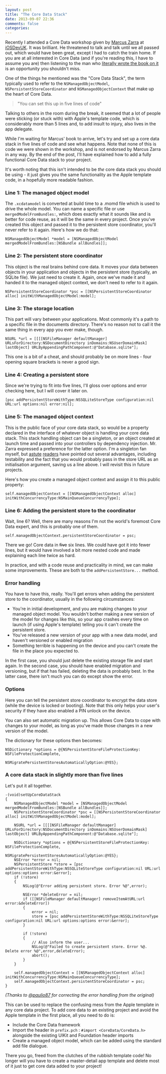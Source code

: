 ```yaml
---
layout: post
title: "The Core Data Stack"
date: 2013-09-07 22:36
comments: false
categories: 
---
```

Recently I attended a Core Data workshop given by [Marcus Zarra](https://twitter.com/mzarra) at [iOSDevUK](http://www.iosdevuk.com). It was brilliant. He threatened to talk and talk until we all passed out, which would have been great, except I had to catch the train home. If you are at all interested in Core Data (and if you're reading this, I have to assume you are) then listening to the man who [literally wrote the book on it](http://pragprog.com/book/mzcd2/core-data) is an opportunity you shouldn't miss. 

One of the things he mentioned was the "Core Data Stack", the term typically used to refer to the `NSManagedObjectModel`, `NSPersistentStoreCoordinator` and `NSManagedObjectContext` that make up the heart of Core Data.

> "You can set this up in five lines of code"

Talking to others in the room during the break, it seemed that  a lot of people were sticking (or stuck with) with Apple's template code, which is considerably more than 5 lines and, to add insult to injury, also lives in the app delegate. 

While I'm waiting for Marcus' book to arrive, let's try and set up a core data stack in five lines of code and see what happens. Note that none of this is code we were shown in the workshop, and is not endorsed by Marcus Zarra in any way. By the end of the post, I'll have explained how to add a fully functional Core Data stack to your project.

<!--more-->

It's worth noting that this isn't intended to be _the_ core data stack you should be using - it just gives you the same functionality as the Apple template code, in a hopefully more readable fashion. 

### Line 1: The managed object model

The `.xcdatamodel` is converted at build time to a .momd file which is used to drive the whole model. You can name a specific file or use `mergedModelFromBundles:`, which does exactly what it sounds like and is better for code reuse, as it will be the same in every project. Once you've created this object and passed it to the persistent store coordinator, you'll never refer to it again. Here's how we do that:

```objc
NSManagedObjectModel *model = [NSManagedObjectModel mergedModelFromBundles:[NSBundle allBundles]];
```

### Line 2: The persistent store coordinator

This object is the real brains behind core data. It moves your data between objects in your application and objects in the persistent store (typically, an SQLite file). We just need to create it. Again, once we've made it and handed it to the managed object context, we don't need to refer to it again. 

```objc
NSPersistentStoreCoordinator *psc = [[NSPersistentStoreCoordinator alloc] initWithManagedObjectModel:model];
```

### Line 3: The storage location

This part will vary between your applications. Most commonly it's a path to a specific file in the documents directory. There's no reason not to call it the same thing in every app you ever make, though. 

```objc
NSURL *url = [[[[NSFileManager defaultManager] URLsForDirectory:NSDocumentDirectory inDomains:NSUserDomainMask] lastObject] URLByAppendingPathComponent:@"Database.sqlite"];
```

This one is a bit of a cheat, and should probably be on more lines - four opening square brackets is never a good sign. 

### Line 4: Creating a persistent store

Since we're trying to fit into five lines, I'll gloss over options and error checking here, but I will cover it later on. 

```objc
[psc addPersistentStoreWithType:NSSQLiteStoreType configuration:nil URL:url options:nil error:nil];
```

### Line 5: The managed object context

This is the public face of your core data stack, so would be a property declared in the interface of whatever object is handling your core data stack. This stack handling object can be a singleton, or an object created at launch time and passed into your controllers by dependency injection. Mr. Zarra expressed a preference for the latter option. I'm a singleton fan myself, but [astute](https://twitter.com/abizern) [readers](https://twitter.com/frosty) have pointed out several advantages, including testability and the fact that you would probably pass in the store URL as an initialisation argument, saving us a line above. I will revisit this in future projects. 

Here's how you create a managed object context and assign it to this public property:

```objc
self.managedObjectContext = [[NSManagedObjectContext alloc] initWithConcurrencyType:NSMainQueueConcurrencyType];
```

### Line 6: Adding the persistent store to the coordinator
Wait, line 6? Well, there are many reasons I'm not the world's foremost Core Data expert, and this is probably one of them.

```objc
self.managedObjectContext.persistentStoreCoordinator = psc;
```

There we go! Core data in <strike>five</strike> six lines. We could have got it into fewer lines, but it would have involved a bit more nested code and made explaining each line twice as hard. 

In practice, and with a code reuse and practicality in mind, we can make some improvements. These are both to the `addPersistentStore...` method. 

### Error handling

You have to have this, really. You'll get errors when adding the persistent store to the coordinator, usually in the following circumstances:

* You're in initial development, and you are making changes to your managed object model. You wouldn't bother making a new version of the model for changes like this, so your app crashes every time on launch (if using Apple's template) telling you it can't create the persistent store.
* You've released a new version of your app with a new data model, and haven't versioned or enabled migration
* Something terrible is happening on the device and you can't create the file in the place you expected to.

In the first case, you should just delete the existing storage file and start again. In the second case, you should have enabled migration and versioning, but if that has failed, deleting the data is probably best. 
In the latter case, there isn't much you can do except show the error.  

### Options

Here you can tell the persistent store coordinator to encrypt the data store (while the device is locked or booting). Note that this only helps your user's security if they have also enabled a PIN unlock on the device. 

You can also set automatic migration up. This allows Core Data to cope with changes to your model, as long as you've made those changes in a new version of the model. 

The dictionary for these options then becomes:

```objc
NSDictionary *options = @{NSPersistentStoreFileProtectionKey: NSFileProtectionComplete,
                              NSMigratePersistentStoresAutomaticallyOption:@YES};
```

### A core data stack in slightly more than five lines

Let's put it all together.
```objc
-(void)setUpCoreDataStack
{
    NSManagedObjectModel *model = [NSManagedObjectModel mergedModelFromBundles:[NSBundle allBundles]];
    NSPersistentStoreCoordinator *psc = [[NSPersistentStoreCoordinator alloc] initWithManagedObjectModel:model];
    
    NSURL *url = [[[[NSFileManager defaultManager] URLsForDirectory:NSDocumentDirectory inDomains:NSUserDomainMask] lastObject] URLByAppendingPathComponent:@"Database.sqlite"];
    
    NSDictionary *options = @{NSPersistentStoreFileProtectionKey: NSFileProtectionComplete,
                              NSMigratePersistentStoresAutomaticallyOption:@YES};
    NSError *error = nil;
    NSPersistentStore *store = [psc addPersistentStoreWithType:NSSQLiteStoreType configuration:nil URL:url options:options error:&error];
    if (!store)
    {
        NSLog(@"Error adding persistent store. Error %@",error);

        NSError *deleteError = nil;
        if ([[NSFileManager defaultManager] removeItemAtURL:url error:&deleteError])
        {
            error = nil;
            store = [psc addPersistentStoreWithType:NSSQLiteStoreType configuration:nil URL:url options:options error:&error];
        }
        
        if (!store)
        {
            // Also inform the user...
            NSLog(@"Failed to create persistent store. Error %@. Delete error %@",error,deleteError);
            abort();
        }
    }
    
    self.managedObjectContext = [[NSManagedObjectContext alloc] initWithConcurrencyType:NSMainQueueConcurrencyType];
    self.managedObjectContext.persistentStoreCoordinator = psc;
}
```

_(Thanks to [@paulio87](https://twitter.com/paulio87) for correcting the error handling from the original)_

This can be used to replace the confusing mess from the Apple template in any core data project. To add core data to an existing project and avoid the Apple template in the first place, all you need to do is:

* Include the Core Data framework
* Import the header in `prefix.pch` : `#import <CoreData/CoreData.h>` alongside the existing UIKit and Foundation header imports
* Create a managed object model, which can be added using the standard add file dialogue. 

There you go, freed from the clutches of the rubbish template code! No longer will you have to create a master-detail app template and delete most of it just to get core data added to your project!

